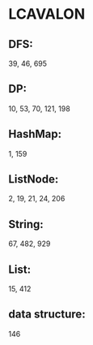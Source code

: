 # LCAVALON
## DFS: 
39, 46, 695

## DP:
10, 53, 70, 121, 198

## HashMap: 
1, 159

## ListNode: 
2, 19, 21, 24, 206

## String: 
67, 482, 929

## List:
15, 412

## data structure:
146
